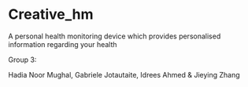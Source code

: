 # Creative_hm
A personal health monitoring device which provides personalised information regarding your health

Group 3: 

Hadia Noor Mughal, Gabriele Jotautaite, Idrees Ahmed & Jieying Zhang

